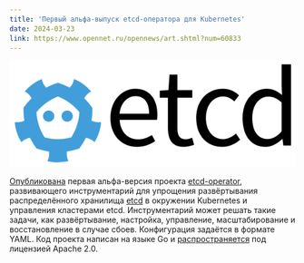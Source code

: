 ```yaml
---
title: 'Первый альфа-выпуск etcd-оператора для Kubernetes'
date: 2024-03-23
link: https://www.opennet.ru/opennews/art.shtml?num=60833
---
```


![](https://github.com/etcd-io/etcd/raw/main/logos/etcd-horizontal-color.svg)

[Опубликована](https://github.com/aenix-io/etcd-operator/releases/tag/v0.0.1) первая альфа-версия проекта [etcd-operator](https://etcd.aenix.io/), развивающего инструментарий для упрощения развёртывания распределённого хранилища [etcd](https://github.com/etcd-io/etcd) в окружении Kubernetes и управления кластерами etcd. Инструментарий может решать такие задачи, как развёртывание, настройка, управление, масштабирование и восстановление в случае сбоев. Конфигурация задаётся в формате YAML. Код проекта написан на языке Go и [распространяется](https://github.com/aenix-io/etcd-operator) под лицензией Apache 2.0. 

<!--more-->
